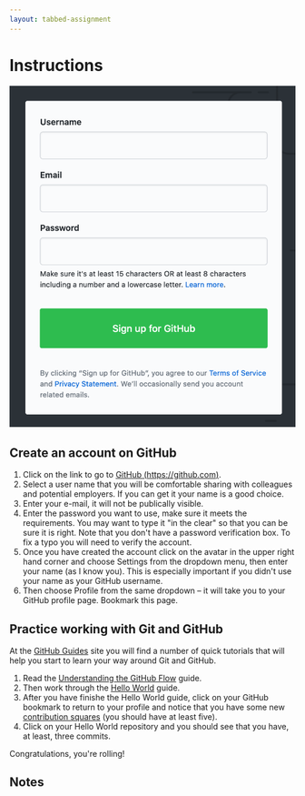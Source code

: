 ```yaml
---
layout: tabbed-assignment
---
```


# Instructions

<img class="overview-image" src="assets/images/github-signup.png" alt="GitHub signup dialog.">

## Create an account on GitHub

1. Click on the link to go to [GitHub (https://github.com)][github].
2. Select a user name that you will be comfortable sharing with colleagues and potential employers. If you can get it your name is a good choice.
3. Enter your e-mail, it will not be publically visible.
4. Enter the password you want to use, make sure it meets the requirements. You may want to type it "in the clear" so that you can be sure it is right. Note that you don't have a password verification box. To fix a typo you will need to verify the account.
5. Once you have created the account click on the avatar in the upper right hand corner and choose Settings from the dropdown menu, then enter your name (as I know you). This is especially important if you didn't use your name as your GitHub username.
6. Then choose Profile from the same dropdown – it will take you to your GitHub profile page. Bookmark this page.

## Practice working with Git and GitHub

At the [GitHub Guides][gh-guides] site you will find a number of quick tutorials that will help you start to learn your way around Git and GitHub.

1. Read the [Understanding the GitHub Flow][gh-flow] guide.
1. Then work through the [Hello World][hello-world] guide.
1. After you have finishe the Hello World guide, click on your GitHub bookmark to return to your profile and notice that you have some new [contribution squares][gh-squares] (you should have at least five).
1. Click on your Hello World repository and you should see that you have, at least, three commits.

Congratulations, you're rolling!

## Notes

[github]: <https://github.com>
[git]: <https://git-scm.com>
[gh-guides]: <https://guides.github.com>
[gh-pages]: <https://pages.github.com>
[hello-world]: <https://guides.github.com/activities/hello-world/>
[gh-flow]: <https://guides.github.com/introduction/flow/>
[setup-gh-pages]: <https://guides.github.com/features/pages/>
[gh-squares]: <https://help.github.com/articles/viewing-contributions-on-your-profile/>
[gfm]: <https://guides.github.com/features/mastering-markdown/>

<!-- Don't edit links here, change them in _data/assignment.yml instead, -->

[slides]: <{{site.data.assignment.slides}}>
[template]: <{{site.data.assignment.template}}>
